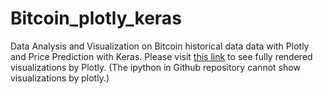 # Bitcoin_plotly_keras
Data Analysis and Visualization on Bitcoin historical data data with Plotly and Price Prediction with Keras.
Please visit [this link](https://nbviewer.jupyter.org/github/AsunaMasuda/Bitcoin_plotly_keras/tree/master/Bitcoin%20Analysis%20and%20Visualization%20with%20Plotly,%20Price%20Prediction%20with%20Keras.ipynb) to see fully rendered visualizations by Plotly. (The ipython in Github repository cannot show visualizations by plotly.)
